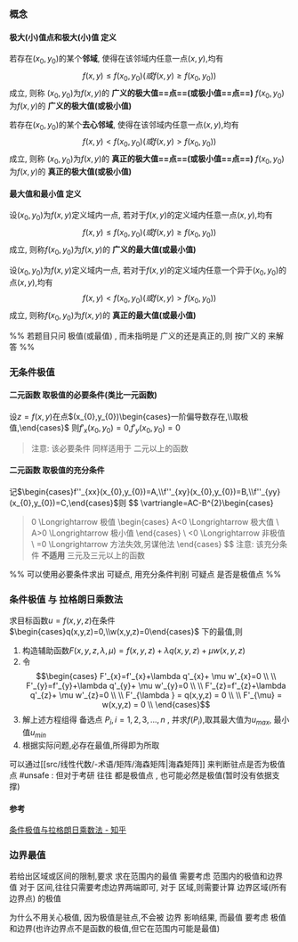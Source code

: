 

### 概念
#### 极大(小)值点和极大(小)值 定义
若存在$(x_{0},y_{0})$的某个**邻域**, 使得在该邻域内任意一点$(x,y)$,均有
$$
f(x,y)\leq f(x_{0},y_{0})(或 f(x,y)\geq f(x_{0},y_{0}))
$$
成立,
则称
$(x_{0},y_{0})$为$f(x,y)$的 **广义的极大值==点==(或极小值==点==)**
$f(x_{0},y_{0})$为$f(x,y)$的 **广义的极大值(或极小值)**

若存在$(x_{0},y_{0})$的某个**去心邻域**, 使得在该邻域内任意一点$(x,y)$,均有
$$
f(x,y)< f(x_{0},y_{0})(或 f(x,y)> f(x_{0},y_{0}))
$$
成立,
则称
$(x_{0},y_{0})$为$f(x,y)$的 **真正的极大值==点==(或极小值==点==)**
$f(x_{0},y_{0})$为$f(x,y)$的 **真正的极大值(或极小值)**

#### 最大值和最小值 定义
设$(x_{0},y_{0})$为$f(x,y)$定义域内一点, 若对于$f(x,y)$的定义域内任意一点$(x,y)$,均有
$$
f(x,y)\leq  f(x_{0},y_{0})(或 f(x,y)\geq  f(x_{0},y_{0}))
$$
成立,
则称$f(x_{0},y_{0})$为$f(x,y)$的 **广义的最大值(或最小值)**

设$(x_{0},y_{0})$为$f(x,y)$定义域内一点, 若对于$f(x,y)$的定义域内任意一个异于$(x_{0},y_{0})$的点$(x,y)$,均有
$$
f(x,y)<  f(x_{0},y_{0})(或 f(x,y)>  f(x_{0},y_{0}))
$$
成立,
则称$f(x_{0},y_{0})$为$f(x,y)$的 **真正的最大值(或最小值)**

%% 若题目只问 极值(或最值) , 而未指明是 广义的还是真正的,则 按广义的 来解答 %%
### 无条件极值
#### 二元函数 取极值的必要条件(类比一元函数)
设$z=f(x,y)$在点$(x_{0},y_{0})\begin{cases}一阶偏导数存在,\\取极值,\end{cases}$ 则$f'_{x}(x_{0},y_{0})=0$,$f'_{y}(x_{0},y_{0})=0$
> 注意: 该必要条件 同样适用于 二元以上的函数
#### 二元函数 取极值的充分条件
记$\begin{cases}f''_{xx}(x_{0},y_{0})=A,\\f''_{xy}(x_{0},y_{0})=B,\\f''_{yy}(x_{0},y_{0})=C,\end{cases}$则
$$
\vartriangle=AC-B^{2}\begin{cases}
>0 \Longrightarrow   极值 \begin{cases}
A<0 \Longrightarrow  极大值 \\
A>0 \Longrightarrow  极小值
\end{cases} \\
<0 \Longrightarrow   非极值 \\
=0 \Longrightarrow  方法失效,另谋他法
\end{cases}
$$
> 注意: 该充分条件 **不适用** 三元及三元以上的函数

%% 可以使用必要条件求出 可疑点, 用充分条件判别 可疑点 是否是极值点 %%

### 条件极值 与 拉格朗日乘数法
求目标函数$u=f(x,y,z)$在条件$\begin{cases}q(x,y,z)=0,\\w(x,y,z)=0\end{cases}$ 下的最值,则
1. 构造辅助函数$F(x,y,z,\lambda,\mu)=f(x,y,z)+\lambda q(x,y,z)+\mu w(x,y,z)$
2. 令$$\begin{cases}
F'_{x}=f'_{x}+\lambda q'_{x}+ \mu w'_{x}=0 \\ \\
F'_{y}=f'_{y}+\lambda q'_{y}+ \mu w'_{y}=0 \\ \\
F'_{z}=f'_{z}+\lambda q'_{z}+ \mu w'_{z}=0 \\ \\
F'_{\lambda } = q(x,y,z) = 0 \\  \\
F'_{\mu} = w(x,y,z) = 0 \\
\end{cases}$$
3. 解上述方程组得 备选点 $P_{i}, i=1,2,3,...,n$ , 并求$f(P_{i})$,取其最大值为$u_{max}$, 最小值$u_{min}$
4. 根据实际问题,必存在最值,所得即为所取

可以通过[[src/线性代数/-术语/矩阵/海森矩阵|海森矩阵]] 来判断驻点是否为极值点
#unsafe : 但对于考研 往往 都是极值点 , 也可能必然是极值(暂时没有依据支撑)
#### 参考
[条件极值与拉格朗日乘数法 - 知乎](https://zhuanlan.zhihu.com/p/296445326)

### 边界最值
若给出区域或区间的限制,要求 求在范围内的最值
需要考虑 范围内的极值和边界值
对于 区间,往往只需要考虑边界两端即可,
对于 区域,则需要计算 边界区域(所有边界点) 的极值

为什么不用关心极值, 因为极值是驻点,不会被 边界 影响结果, 而最值 要考虑 极值和边界(也许边界点不是函数的极值,但它在范围内可能是最值)

